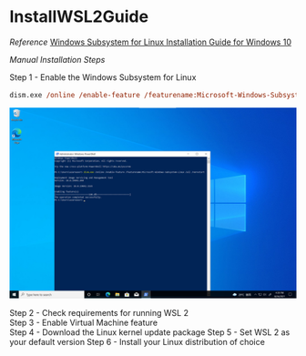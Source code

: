 # InstallWSL2Guide

*Reference*
[Windows Subsystem for Linux Installation Guide for Windows 10](https://docs.microsoft.com/en-us/windows/wsl/install-win10#manual-installation-steps)

*Manual Installation Steps*

Step 1 - Enable the Windows Subsystem for Linux<br>
```postscript
dism.exe /online /enable-feature /featurename:Microsoft-Windows-Subsystem-Linux /all /norestart
```
![Image](https://github.com/neolin-ms/InstallWSL2Guide/blob/main/2021-08-26_163947.png)


Step 2 - Check requirements for running WSL 2<br>
Step 3 - Enable Virtual Machine feature<br>
Step 4 - Download the Linux kernel update package
Step 5 - Set WSL 2 as your default version
Step 6 - Install your Linux distribution of choice

